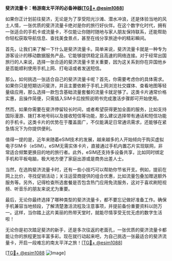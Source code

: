**斐济流量卡：畅游南太平洋的必备神器[[TG💪+ @esim1088](https://t.me/s/esim1088)]**

如果你正计划前往斐济，无论是为了享受阳光沙滩、潜水冲浪，还是体验当地的风土人情，一张优质的斐济流量卡绝对是你的旅行好伙伴。在这个数字化时代，拥有一张适合的手机卡或流量卡，不仅能让你随时随地与家人朋友保持联系，还能帮助你轻松获取导航信息、查找美食景点，甚至在线分享旅途中的精彩瞬间。

首先，让我们来了解一下什么是斐济流量卡。简单来说，斐济流量卡就是一种专为游客设计的移动数据服务产品，它能够提供稳定且高速的网络连接。对于经常出国旅行的人来说，选择一张合适的斐济流量卡至关重要，因为这关系到你在异国他乡是否能顺利使用手机上网、打电话或者发送短信。

那么，如何挑选一张适合自己的斐济流量卡呢？首先，你需要考虑你的具体需求。如果你只是短期访问斐济，并且主要依赖于手机上网浏览社交媒体、查看地图等轻量级应用，那么选择一款包含基础流量套餐的流量卡就足够了。这类卡片通常价格实惠，且操作简便，只需插入SIM卡后按照说明书完成激活步骤即可开始使用。

然而，如果你需要在斐济停留较长时间，或者希望获得更加全面的服务，比如支持国际漫游、拨打本地号码以及接收短信等功能，那么建议选择带有通话和短信功能的手机卡。这类卡片的优势在于覆盖面广，不仅能满足日常通讯需求，还能够在紧急情况下为你提供便利。

值得一提的是，近年来随着eSIM技术的发展，越来越多的人开始倾向于购买虚拟电子SIM卡（eSIM）。eSIM无需实体卡片，直接通过手机内置芯片实现联网，非常适合频繁更换目的地的旅行者。此外，eSIM还支持多设备共享，比如同时绑定手机和平板电脑，极大地方便了家庭出游或是商务出差人士。

当然，在选购斐济流量卡时，还有一些小技巧可以帮助你节省开支。例如，提前在网上比价，寻找促销活动；关注运营商提供的组合优惠，比如流量包叠加赠送额外服务等。另外，记得检查所选套餐是否包含热门应用免流服务，这对于喜欢刷短视频、听音乐的朋友来说尤为重要。

最后，无论你最终选择了哪种类型的斐济流量卡，都不要忘记做好准备工作。确保手机兼容当地频段，了解清楚激活流程及注意事项，并提前备份重要资料以防万一。这样，当你踏上这片美丽的热带天堂时，就能尽情享受无忧无虑的数字生活啦！

无论你是初次踏足斐济的新手，还是多次往返的老面孔，一张优质的斐济流量卡都能让你的旅程更加丰富多彩。现在就行动起来吧，为自己挑选一张最适合的斐济流量卡，开启一段难忘的南太平洋之旅！[[TG💪+ @esim1088](https://t.me/s/esim1088)]

[[TG💪+ @esim1088](https://t.me/s/esim1088) ![Image](https://i.postimg.cc/4NQfJmqS/Snipaste-2025-05-13-00-14-12.png)]